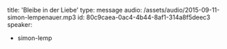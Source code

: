 title: 'Bleibe in der Liebe'
type: message
audio: /assets/audio/2015-09-11-simon-lempenauer.mp3
id: 80c9caea-0ac4-4b44-8af1-314a8f5deec3
speaker:
  - simon-lemp
